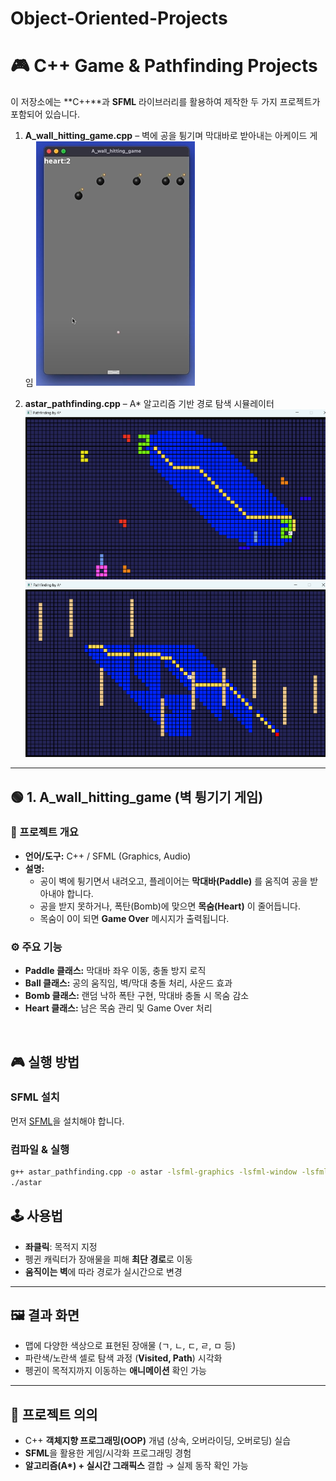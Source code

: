 # Object-Oriented-Projects

# 🎮 C++ Game & Pathfinding Projects  

이 저장소에는 **C++**과 **SFML** 라이브러리를 활용하여 제작한 두 가지 프로젝트가 포함되어 있습니다.  

1. **A_wall_hitting_game.cpp** – 벽에 공을 튕기며 막대바로 받아내는 아케이드 게임 
![설명](./images/A_wall_hitting_game.png) 

2. **astar_pathfinding.cpp** – A* 알고리즘 기반 경로 탐색 시뮬레이터  
![설명](./images/finding_hangul.png)
![설명](./images/finding_obstacle.png)

---

## 🟢 1. A_wall_hitting_game (벽 튕기기 게임)

### 📌 프로젝트 개요
- **언어/도구:** C++ / SFML (Graphics, Audio)  
- **설명:**  
  - 공이 벽에 튕기면서 내려오고, 플레이어는 **막대바(Paddle)** 를 움직여 공을 받아내야 합니다.  
  - 공을 받지 못하거나, 폭탄(Bomb)에 맞으면 **목숨(Heart)** 이 줄어듭니다.  
  - 목숨이 0이 되면 **Game Over** 메시지가 출력됩니다.  

### ⚙️ 주요 기능
- **Paddle 클래스:** 막대바 좌우 이동, 충돌 방지 로직  
- **Ball 클래스:** 공의 움직임, 벽/막대 충돌 처리, 사운드 효과  
- **Bomb 클래스:** 랜덤 낙하 폭탄 구현, 막대바 충돌 시 목숨 감소  
- **Heart 클래스:** 남은 목숨 관리 및 Game Over 처리  

<br>

## 🎮 실행 방법

### SFML 설치
먼저 [SFML](https://www.sfml-dev.org/download.php)을 설치해야 합니다.  

### 컴파일 & 실행
```bash
g++ astar_pathfinding.cpp -o astar -lsfml-graphics -lsfml-window -lsfml-system
./astar
```


## 🕹️ 사용법
- **좌클릭**: 목적지 지정  
- 펭귄 캐릭터가 장애물을 피해 **최단 경로**로 이동  
- **움직이는 벽**에 따라 경로가 실시간으로 변경  

---

## 🖼️ 결과 화면
- 맵에 다양한 색상으로 표현된 장애물 (ㄱ, ㄴ, ㄷ, ㄹ, ㅁ 등)  
- 파란색/노란색 셀로 탐색 과정 (**Visited, Path**) 시각화  
- 펭귄이 목적지까지 이동하는 **애니메이션** 확인 가능  

---

## 🚀 프로젝트 의의
- C++ **객체지향 프로그래밍(OOP)** 개념 (상속, 오버라이딩, 오버로딩) 실습  
- **SFML**을 활용한 게임/시각화 프로그래밍 경험  
- **알고리즘(A\*) + 실시간 그래픽스** 결합 → 실제 동작 확인 가능  

